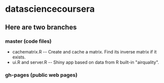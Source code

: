 # datasciencecoursera
## Here are two branches
### master (code files)
* cachematrix.R -- Create and cache a matrix. Find its inverse matrix if it exists.
* ui.R and server.R -- Shiny app based on data from R built-in "airquality".

### gh-pages (public web pages)
